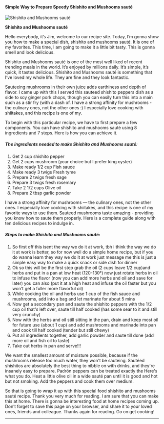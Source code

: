             

#### Simple Way to Prepare Speedy Shishito and Mushooms sauté

![Shishito and Mushooms sauté](https://img-global.cpcdn.com/recipes/97ab5dfa5c7243f2/751x532cq70/shishito-and-mushooms-saute-recipe-main-photo.jpg)

**Shishito and Mushooms sauté**

Hello everybody, it’s Jim, welcome to our recipe site. Today, I’m gonna show you how to make a special dish, shishito and mushooms sauté. It is one of my favorites. This time, I am going to make it a little bit tasty. This is gonna smell and look delicious.

Shishito and Mushooms sauté is one of the most well liked of recent trending meals in the world. It’s enjoyed by millions daily. It’s simple, it’s quick, it tastes delicious. Shishito and Mushooms sauté is something that I’ve loved my whole life. They are fine and they look fantastic.

Sauteeing mushrooms in their own juice adds earthiness and depth of flavor. I came up with this I served this sauteed shishito peppers dish as a side to soy ginger pork chops, though you can easily turn this into a main such as a stir fry (with a dash of. I have a strong affinity for mushrooms - the culinary ones, not the other ones :) I especially love cooking with shiitakes, and this recipe is one of my.

To begin with this particular recipe, we have to first prepare a few components. You can have shishito and mushooms sauté using 8 ingredients and 7 steps. Here is how you can achieve it.

##### The ingredients needed to make Shishito and Mushooms sauté:

1.  Get 2 cup shishito pepper
2.  Get 2 cups mushroom (your choice but I prefer king oyster)
3.  Make ready 1/2 cup Fish sauce
4.  Make ready 3 twigs Fresh tyme
5.  Prepare 2 twigs fresh sage
6.  Prepare 3 twigs fresh rosemary
7.  Take 2 1/2 cups Olive oil
8.  Prepare 2 tbsp garlic powder

I have a strong affinity for mushrooms — the culinary ones, not the other ones. I especially love cooking with shiitakes, and this recipe is one of my favorite ways to use them. Sauteed mushrooms taste amazing - providing you know how to saute them properly. Here is a complete guide along with ten delicious recipes to indulge in.

##### Steps to make Shishito and Mushooms sauté:

1.  So first off this isent the way we do it at work, tbh i think the way we do it at work is better, so for now well do a simple home recipe, but if you do wanna learn they way we do it at work just message me this is just a simple easy way to make a quick snack or side dish for dinner
2.  Ok so this will be the first step grab the oil (2 cups leave 1/2 cup)and herbs and put in a pan at low heat (120-130°) now just rotate herbs in oil to infuse the flavor (now you can add more herbs and oil and save for later) you can also (put it at a high heat and infuse the oil faster but you won't get a fuller more flavorful oil)
3.  While cooking the oil and herbs use 1 cup of the fish sauce and mushrooms, add into a bag and let marinate for about 5 mins
4.  Now get a secondary pan and saute the shishito peppers with the 1/2 cup oil that's left over, saute till half cooked (has some sear to it and still very crunchy)
5.  Now with the herbs and oil still sitting in the pan, drain and keep most oil for future use (about 1 cup) and add mushrooms and marinade into pan and cook till half cooked (tender but still chewy)
6.  Put all ingredients together, add garlic powder and saute till done (add more oil and fish oil to taste)
7.  Take out herbs in pan and serve!!!

We want the smallest amount of moisture possible, because if the mushrooms release too much water, they won't be sauteing. Sautéed shishitos are absolutely the best thing to nibble on with drinks, and they're insanely easy to prepare. Padrón peppers can be treated exactly the Here's what you do. Heat a little olive oil in a wide sauté pan until it is good and hot but not smoking. Add the peppers and cook them over medium.

So that is going to wrap it up with this special food shishito and mushooms sauté recipe. Thank you very much for reading. I am sure that you can make this at home. There is gonna be interesting food at home recipes coming up. Don’t forget to save this page on your browser, and share it to your loved ones, friends and colleague. Thanks again for reading. Go on get cooking!

* * *
